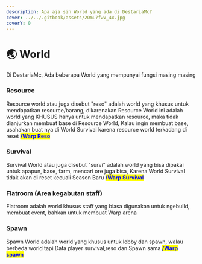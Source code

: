 ```yaml
---
description: Apa aja sih World yang ada di DestariaMc?
cover: ../../.gitbook/assets/2OmL7fwV_4x.jpg
coverY: 0
---
```


# 🌏 World

Di DestariaMc, Ada beberapa World yang mempunyai fungsi masing masing

### Resource

Resource world atau juga disebut "reso" adalah world yang khusus untuk mendapatkan resource/barang, dikarenakan Resource World ini adalah world yang KHUSUS hanya untuk mendapatkan resource, maka tidak dianjurkan membuat base di Resource World, Kalau ingin membuat base, usahakan buat nya di World Survival karena resource world terkadang di reset <mark style="color:blue;">**/Warp Reso**</mark>

### Survival

Survival World atau juga disebut "survi" adalah world yang bisa dipakai untuk apapun, base, farm, mencari ore juga bisa, Karena World Survival tidak akan di reset kecuali Season Baru <mark style="color:blue;">**/Warp Survival**</mark>

### Flatroom (Area kegabutan staff)

Flatroom adalah world khusus staff yang biasa digunakan untuk ngebuild, membuat event, bahkan untuk membuat Warp arena

### Spawn

Spawn World adalah world yang khusus untuk lobby dan spawn, walau berbeda world tapi Data player survival,reso dan Spawn sama <mark style="color:blue;">**/Warp spawn**</mark>
